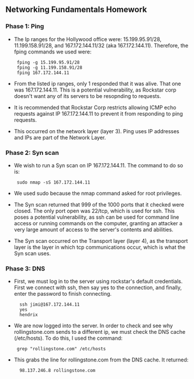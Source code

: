 ## Networking Fundamentals Homework

### Phase 1: Ping

 - The Ip ranges for the Hollywood office were: 15.199.95.91/28, 11.199.158.91/28, and 167.172.144.11/32 (aka 167.172.144.11). Therefore, the fping commands we used were:

        fping -g 15.199.95.91/28
        fping -g 11.199.158.91/28
        fping 167.172.144.11
        
 - From the listed ip ranges, only 1 responded that it was alive. That one was 167.172.144.11. This is a potential vulnerability, as Rockstar 
corp doesn't want any of its servers to be resopnding to requests.
 - It is recommended that Rockstar Corp restricts allowing ICMP echo requests against IP 167.172.144.11 to prevent it from responding to ping requests.
 - This occurred on the network layer (layer 3). Ping uses IP addresses and IPs are part of the Network Layer.

### Phase 2: Syn scan

 - We wish to run a Syn scan on IP 167.172.144.11. The command to do so is:

        sudo nmap -sS 167.172.144.11
        
 - We used sudo because the nmap command asked for root privileges.
 - The Syn scan returned that 999 of the 1000 ports that it checked were closed. The only port open was 22/tcp, which is used for ssh. This poses a potential vulnerability, as ssh can be used for command line access or running commands on the computer, granting an attacker a very large amount of access to the server's contents and abilities.
 - The Syn scan occurred on the Transport layer (layer 4), as the transport layer is the layer in which tcp communications occur, which is what the Syn scan uses.

### Phase 3: DNS

 - First, we must log in to the server using rockstar's default credentials. First we connect with ssh, then say yes to the connection, and finally, enter the password to finish connecting.

         ssh jimi@167.172.144.11
         yes
         hendrix
 - We are now logged into the server. In order to check and see why rollingstone.com sends to a different ip, we must check the DNS cache (/etc/hosts). To do this, I used the command:

        grep "rollingstone.com" /etc/hosts
        
 - This grabs the line for rollingstone.com from the DNS cache. It returned:
        
         98.137.246.8 rollingstone.com
